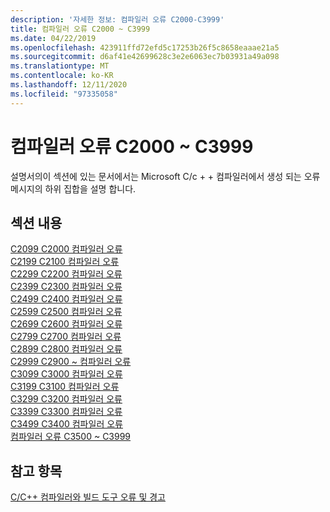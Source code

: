 ```yaml
---
description: '자세한 정보: 컴파일러 오류 C2000-C3999'
title: 컴파일러 오류 C2000 ~ C3999
ms.date: 04/22/2019
ms.openlocfilehash: 423911ffd72efd5c17253b26f5c8658eaaae21a5
ms.sourcegitcommit: d6af41e42699628c3e2e6063ec7b03931a49a098
ms.translationtype: MT
ms.contentlocale: ko-KR
ms.lasthandoff: 12/11/2020
ms.locfileid: "97335058"
---
```

# <a name="compiler-errors-c2000---c3999"></a>컴파일러 오류 C2000 ~ C3999

설명서의이 섹션에 있는 문서에서는 Microsoft C/c + + 컴파일러에서 생성 되는 오류 메시지의 하위 집합을 설명 합니다.

## <a name="in-this-section"></a>섹션 내용

[C2099 C2000 컴파일러 오류](../compiler-errors-1/compiler-errors-c2001-through-c2099.md) \
[C2199 C2100 컴파일러 오류](../compiler-errors-1/compiler-errors-c2100-through-c2199.md) \
[C2299 C2200 컴파일러 오류](../compiler-errors-1/compiler-errors-c2200-through-c2299.md) \
[C2399 C2300 컴파일러 오류](../compiler-errors-1/compiler-errors-c2300-through-c2399.md) \
[C2499 C2400 컴파일러 오류](../compiler-errors-1/compiler-errors-c2400-through-c2499.md) \
[C2599 C2500 컴파일러 오류](../compiler-errors-2/compiler-errors-c2500-through-c2599.md) \
[C2699 C2600 컴파일러 오류](../compiler-errors-2/compiler-errors-c2600-through-c2699.md) \
[C2799 C2700 컴파일러 오류](../compiler-errors-2/compiler-errors-c2700-through-c2799.md) \
[C2899 C2800 컴파일러 오류](../compiler-errors-2/compiler-errors-c2800-through-c2899.md) \
[C2999 C2900 ~ 컴파일러 오류](../compiler-errors-2/compiler-errors-c2900-through-c3499.md) \
[C3099 C3000 컴파일러 오류](../compiler-errors-2/compiler-errors-c3000-through-c3099.md) \
[C3199 C3100 컴파일러 오류](../compiler-errors-2/compiler-errors-c3100-through-c3199.md) \
[C3299 C3200 컴파일러 오류](../compiler-errors-2/compiler-errors-c3200-through-c3299.md) \
[C3399 C3300 컴파일러 오류](../compiler-errors-2/compiler-errors-c3300-through-c3399.md) \
[C3499 C3400 컴파일러 오류](../compiler-errors-2/compiler-errors-c3400-through-c3499.md) \
[컴파일러 오류 C3500 ~ C3999](../compiler-errors-2/compiler-errors-c3500-through-c3999.md)

## <a name="see-also"></a>참고 항목

[C/C++ 컴파일러와 빌드 도구 오류 및 경고](../compiler-errors-1/c-cpp-build-errors.md)
